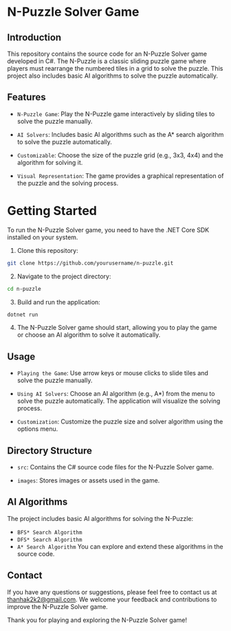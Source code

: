 # N-Puzzle Solver Game

## Introduction
This repository contains the source code for an N-Puzzle Solver game developed in C#. The N-Puzzle is a classic sliding puzzle game where players must rearrange the numbered tiles in a grid to solve the puzzle. This project also includes basic AI algorithms to solve the puzzle automatically.

## Features
* `N-Puzzle Game`: Play the N-Puzzle game interactively by sliding tiles to solve the puzzle manually.

* `AI Solvers`: Includes basic AI algorithms such as the A* search algorithm to solve the puzzle automatically.

* `Customizable`: Choose the size of the puzzle grid (e.g., 3x3, 4x4) and the algorithm for solving it.

* `Visual Representation`: The game provides a graphical representation of the puzzle and the solving process.

# Getting Started
To run the N-Puzzle Solver game, you need to have the .NET Core SDK installed on your system.

1. Clone this repository:

``` bash
git clone https://github.com/yourusername/n-puzzle.git
```

2. Navigate to the project directory:

``` bash
cd n-puzzle
```

3. Build and run the application:

``` bash
dotnet run
``` 

4. The N-Puzzle Solver game should start, allowing you to play the game or choose an AI algorithm to solve it automatically.

## Usage

* `Playing the Game`: Use arrow keys or mouse clicks to slide tiles and solve the puzzle manually.

* `Using AI Solvers`: Choose an AI algorithm (e.g., A*) from the menu to solve the puzzle automatically. The application will visualize the solving process.

* `Customization`: Customize the puzzle size and solver algorithm using the options menu.

## Directory Structure

* `src`: Contains the C# source code files for the N-Puzzle Solver game.

* `images`: Stores images or assets used in the game.

## AI Algorithms
The project includes basic AI algorithms for solving the N-Puzzle:

* `BFS* Search Algorithm`
* `DFS* Search Algorithm`
* `A* Search Algorithm`
You can explore and extend these algorithms in the source code.

## Contact
If you have any questions or suggestions, please feel free to contact us at thanhak2k2@gmail.com. We welcome your feedback and contributions to improve the N-Puzzle Solver game.

Thank you for playing and exploring the N-Puzzle Solver game!
